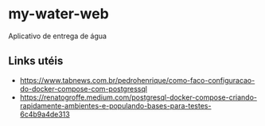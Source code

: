 # my-water-web

Aplicativo de entrega de água

## Links utéis

- https://www.tabnews.com.br/pedrohenrique/como-faco-configuracao-do-docker-compose-com-postgressql
- https://renatogroffe.medium.com/postgresql-docker-compose-criando-rapidamente-ambientes-e-populando-bases-para-testes-6c4b9a4de313
